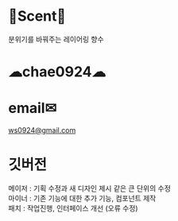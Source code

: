 # 🌷Scent🌺
분위기를 바꿔주는 레이어링 향수

# ☁chae0924☁

# email✉
ws0924@gmail.com

# 깃버전
메이저 : 기획 수정과 새 디자인 제시 같은 큰 단위의 수정<br>
마이너 : 기존 기능에 대한 추가 기능, 컴포넌트 제작<br>
패치 : 작업진행, 인터페이스 개선 (오류 수정) <br>